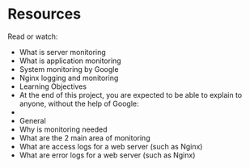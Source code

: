 # Resources
Read or watch:

- What is server monitoring
- What is application monitoring
- System monitoring by Google
- Nginx logging and monitoring
- Learning Objectives
- At the end of this project, you are expected to be able to explain to anyone, without the help of Google:
- 
- General
- Why is monitoring needed
- What are the 2 main area of monitoring
- What are access logs for a web server (such as Nginx)
- What are error logs for a web server (such as Nginx)